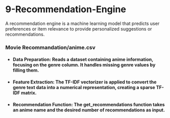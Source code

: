 # 9-Recommendation-Engine

A recommendation engine is a machine learning model that predicts user preferences or item relevance to provide personalized suggestions or recommendations.
<h3>Movie Recommandation/anime.csv</h3>
<ul>
<li>
<h4>Data Preparation: Reads a dataset containing anime information, focusing on the genre column. It handles missing genre values by filling them.</h4>
</li>
<li>
<h4>Feature Extraction: The TF-IDF vectorizer is applied to convert the genre text data into a numerical representation, creating a sparse TF-IDF matrix.</h4>
</li>
<li>
<h4>Recommendation Function: The get_recommendations function takes an anime name and the desired number of recommendations as input.</h4>
</li>
</ul>
